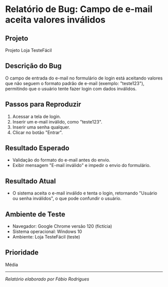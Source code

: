# Relatório de Bug: Campo de e-mail aceita valores inválidos

## Projeto  
Projeto Loja TesteFácil

## Descrição do Bug  
O campo de entrada do e-mail no formulário de login está aceitando valores que não seguem o formato padrão de e-mail (exemplo: "teste123"), permitindo que o usuário tente fazer login com dados inválidos.

## Passos para Reproduzir  
1. Acessar a tela de login.  
2. Inserir um e-mail inválido, como "teste123".  
3. Inserir uma senha qualquer.  
4. Clicar no botão "Entrar".

## Resultado Esperado  
- Validação do formato do e-mail antes do envio.  
- Exibir mensagem "E-mail inválido" e impedir o envio do formulário.

## Resultado Atual  
- O sistema aceita o e-mail inválido e tenta o login, retornando "Usuário ou senha inválidos", o que pode confundir o usuário.

## Ambiente de Teste  
- Navegador: Google Chrome versão 120 (fictícia)  
- Sistema operacional: Windows 10  
- Ambiente: Loja TesteFácil (teste)

## Prioridade  
Média

---

*Relatório elaborado por Fábio Rodrigues*
